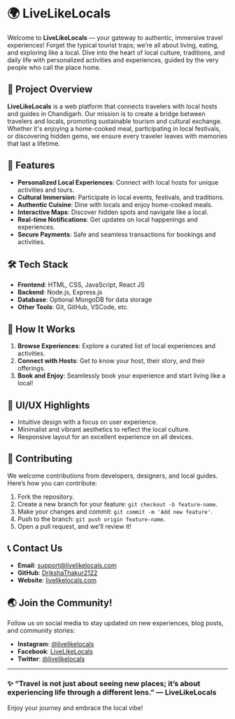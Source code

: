 # 🌍 LiveLikeLocals

Welcome to **LiveLikeLocals** — your gateway to authentic, immersive travel experiences! Forget the typical tourist traps; we’re all about living, eating, and exploring like a local. Dive into the heart of local culture, traditions, and daily life with personalized activities and experiences, guided by the very people who call the place home.

## 🎯 Project Overview

**LiveLikeLocals** is a web platform that connects travelers with local hosts and guides in Chandigarh. Our mission is to create a bridge between travelers and locals, promoting sustainable tourism and cultural exchange. Whether it's enjoying a home-cooked meal, participating in local festivals, or discovering hidden gems, we ensure every traveler leaves with memories that last a lifetime.

## 🚀 Features

- **Personalized Local Experiences**: Connect with local hosts for unique activities and tours.
- **Cultural Immersion**: Participate in local events, festivals, and traditions.
- **Authentic Cuisine**: Dine with locals and enjoy home-cooked meals.
- **Interactive Maps**: Discover hidden spots and navigate like a local.
- **Real-time Notifications**: Get updates on local happenings and experiences.
- **Secure Payments**: Safe and seamless transactions for bookings and activities.

## 🛠️ Tech Stack

- **Frontend**: HTML, CSS, JavaScript, React JS
- **Backend**: Node.js, Express.js
- **Database**: Optional MongoDB for data storage
- **Other Tools**: Git, GitHub, VSCode, etc.

## 🌟 How It Works

1. **Browse Experiences**: Explore a curated list of local experiences and activities.
2. **Connect with Hosts**: Get to know your host, their story, and their offerings.
3. **Book and Enjoy**: Seamlessly book your experience and start living like a local!

## 🎨 UI/UX Highlights

- Intuitive design with a focus on user experience.
- Minimalist and vibrant aesthetics to reflect the local culture.
- Responsive layout for an excellent experience on all devices.

## 🤝 Contributing

We welcome contributions from developers, designers, and local guides. Here’s how you can contribute:

1. Fork the repository.
2. Create a new branch for your feature: `git checkout -b feature-name`.
3. Make your changes and commit: `git commit -m 'Add new feature'`.
4. Push to the branch: `git push origin feature-name`.
5. Open a pull request, and we'll review it!

## 📞 Contact Us

- **Email**: support@livelikelocals.com
- **GitHub**: [DrikshaThakur2122](https://github.com/drikshathakur2122)
- **Website**: [livelikelocals.com](https://livelikelocals.com)

## 🌏 Join the Community!

Follow us on social media to stay updated on new experiences, blog posts, and community stories:

- **Instagram**: [@livelikelocals](https://instagram.com/livelikelocals)
- **Facebook**: [LiveLikeLocals](https://facebook.com/livelikelocals)
- **Twitter**: [@livelikelocals](https://twitter.com/livelikelocals)

---

### ✨ “Travel is not just about seeing new places; it’s about experiencing life through a different lens.” — LiveLikeLocals

Enjoy your journey and embrace the local vibe!
